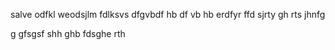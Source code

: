 salve odfkl
weodsjlm
fdlksvs
dfgvbdf
hb
df
vb
hb
erdfyr
ffd
sjrty
gh
rts
jhnfg

g
gfsgsf
shh
ghb
fdsghe
rth